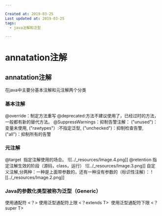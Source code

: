```yaml
---

Created at: 2019-03-25
Last updated at: 2019-03-25
tags: 
  - java注解和泛型

---
```


# annatation注解


## annatation注解

在java中主要分基本注解和元注解两个分类

### 基本注解

@override：制定方法重写
@deprecated:方法不建议使用了，已经过时的方法，一般都有新的替代方法。
@SuppressWarnings：抑制告警注解：
("unused")：变量未使用,
("rawtypes"）:不指定泛型,
("unchecked")：抑制检查告警,
("all")：抑制所有的告警

### 元注解

@target  指定注解使用的场合。
![[../_resources/Image.4.png]]
@retention 指定注解生效的阶段（源码，class，运行）
![[../_resources/Image.3.png]]
自定义注解,分两种：一种是上面带参数的，还有一种没有参数的（标识性注解）：
![[../_resources/Image.2.png]]

### Java的参数化类型被称为泛型（Generic）

使用通配符 <？>
使用泛型通配符上限 <？extends T> 
使用泛型通配符下限 <？super T>

